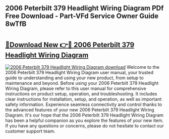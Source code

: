 ## 2006 Peterbilt 379 Headlight Wiring Diagram PDf Free Download - Part-VFd Service Owner Guide 8wTfB

# <h2><a href="http://dfjc9m.blite.top/?on=2006+Peterbilt+379+Headlight+Wiring+Diagram">🔗Download New 👉🔴 2006 Peterbilt 379 Headlight Wiring Diagram</a></h2>

[![2006 Peterbilt 379 Headlight Wiring Diagram download](https://i.imgur.com/lujVjoI.png)](http://dfjc9m.blite.top/?on=2006+Peterbilt+379+Headlight+Wiring+Diagram)
Welcome to the 2006 Peterbilt 379 Headlight Wiring Diagram user manual, your trusted guide to understanding and using your new product, from setup to maintenance and beyond. Before using your 2006 Peterbilt 379 Headlight Wiring Diagram, please refer to this user manual for comprehensive instructions on product setup, operation, and troubleshooting. It includes clear instructions for installation, setup, and operation, as well as important safety information. Experience seamless connectivity and control thanks to the advanced features of your new 2006 Peterbilt 379 Headlight Wiring Diagram. It's our hope that the 2006 Peterbilt 379 Headlight Wiring Diagram has been a helpful companion as you explore the features of your new item. If you have any questions or concerns, please do not hesitate to contact our customer support team.
